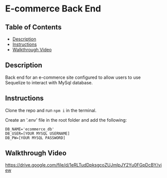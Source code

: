 # E-commerce Back End


## Table of Contents

- [Description](#description)
- [Instructions](#instructions)
- [Walkthrough Video](#walkthrough-video)

## Description
Back end for an e-commerce site configured to allow users to use Sequelize to interact with MySql database. 


## Instructions

Clone the repo and run ```npm i``` in the terminal. 

Create an '.env' file in the root folder and add the following: 
```
DB_NAME='ecommerce_db'
DB_USER=[YOUR MYSQL USERNAME]
DB_PW=[YOUR MYSQL PASSWORD]
```

## Walkthrough Video
https://drive.google.com/file/d/1eRLTudDpksgcoZUJmlpJY2Yu0FGpDcBY/view 

